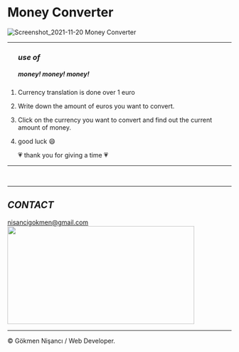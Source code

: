 # Money Converter
![Screenshot_2021-11-20 Money Converter](https://user-images.githubusercontent.com/91744618/142723567-0a361e6a-2682-4015-89d8-7a909e39a700.png)


<hr>
  <ol>
    
  <h3><i> use of </i></h3> 
  <h5>  money! money! money!  </h5>
    <li> <p>Currency translation is done over 1 euro</p> </li>
  <li> <p>Write down the amount of euros you want to convert.</p> </li>
  <li> <p> Click on the currency you want to convert and find out the current amount of money. </p></li>
  <li><p>good luck &#128516 </p></li>
           <p> &#128151 thank you for giving a time &#128151 </p>
  
  </ol>
<hr>
</div><br>
<hr>
<h2><i>CONTACT</i></h2>
<a href = "http://www.gmail.com" > nisancigokmen@gmail.com</a> <br>
<img src= "https://media2.giphy.com/media/ADgfsbHcS62Jy/giphy.gif?cid=ecf05e47kvhv0mfgvq6j0vzwnpox9t8ej4fvkbk425bqt2g0&rid=giphy.gif&ct=g" width="420" height ="220px">
<hr>
<div>
&copy; Gökmen Nişancı / Web Developer.
